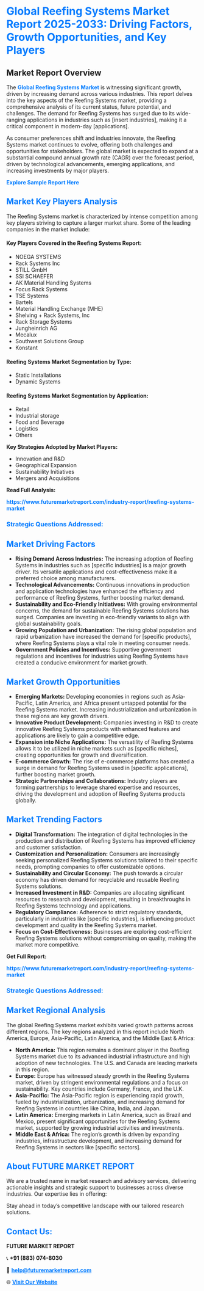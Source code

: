 <h1 style="color: #007BFF;">Global Reefing Systems Market Report 2025-2033: Driving Factors, Growth Opportunities, and Key Players</h1>

<section id="overview">
<h2>Market Report Overview</h2>
<p>The <a href="https://www.futuremarketreport.com/industry-report/reefing-systems-market" style="color: #007BFF; text-decoration: none;"><strong>Global Reefing Systems Market</strong></a> is witnessing significant growth, driven by increasing demand across various industries. This report delves into the key aspects of the Reefing Systems market, providing a comprehensive analysis of its current status, future potential, and challenges. The demand for Reefing Systems has surged due to its wide-ranging applications in industries such as [insert industries], making it a critical component in modern-day [applications].</p>
<p>As consumer preferences shift and industries innovate, the Reefing Systems market continues to evolve, offering both challenges and opportunities for stakeholders. The global market is expected to expand at a substantial compound annual growth rate (CAGR) over the forecast period, driven by technological advancements, emerging applications, and increasing investments by major players.</p>
</section>

<section id="overview">
<p><a href="https://www.futuremarketreport.com/request-sample/reportId=37705" style="color: #007BFF; text-decoration: none;"><strong>Explore Sample Report Here</strong></a></p>
</section>

<section id="key-players">
<h2 style="color: #007BFF;">Market Key Players Analysis</h2>
<p>The Reefing Systems market is characterized by intense competition among key players striving to capture a larger market share. Some of the leading companies in the market include:</p>
<h4>Key Players Covered in the Reefing Systems Report:</h4>
<ul><li>NOEGA SYSTEMS</li><li>Rack Systems Inc</li><li>STILL GmbH</li><li>SSI SCHAEFER</li><li>AK Material Handling Systems</li><li>Focus Rack Systems</li><li>TSE Systems</li><li>Bartels</li><li>Material Handling Exchange (MHE)</li><li>Shelving + Rack Systems, Inc</li><li>Rack Storage Systems</li><li>Jungheinrich AG</li><li>Mecalux</li><li>Southwest Solutions Group</li><li>Konstant</li></ul>
<h4>Reefing Systems Market Segmentation by Type:</h4>
<ul><li>Static Installations</li><li>Dynamic Systems</li></ul>

<h4>Reefing Systems Market Segmentation by Application:</h4>
<ul><li>Retail</li><li>Industrial storage</li><li>Food and Beverage</li><li>Logistics</li><li>Others</li></ul>
<p><strong>Key Strategies Adopted by Market Players:</strong></p>
<ul>
<li>Innovation and R&D</li>
<li>Geographical Expansion</li>
<li>Sustainability Initiatives</li>
<li>Mergers and Acquisitions</li>
</ul>
</section>

<section>
<p><strong>Read Full Analysis: </strong></p><a href="https://www.futuremarketreport.com/industry-report/reefing-systems-market" style="color: #007BFF; text-decoration: none;"><strong>https://www.futuremarketreport.com/industry-report/reefing-systems-market</strong></a>
<h3 style="color: #007BFF;">Strategic Questions Addressed:</h3>
</section>

<section id="driving-factors">
<h2 style="color: #007BFF;">Market Driving Factors</h2>
<ul>
<li><strong>Rising Demand Across Industries:</strong> The increasing adoption of Reefing Systems in industries such as [specific industries] is a major growth driver. Its versatile applications and cost-effectiveness make it a preferred choice among manufacturers.</li>
<li><strong>Technological Advancements:</strong> Continuous innovations in production and application technologies have enhanced the efficiency and performance of Reefing Systems, further boosting market demand.</li>
<li><strong>Sustainability and Eco-Friendly Initiatives:</strong> With growing environmental concerns, the demand for sustainable Reefing Systems solutions has surged. Companies are investing in eco-friendly variants to align with global sustainability goals.</li>
<li><strong>Growing Population and Urbanization:</strong> The rising global population and rapid urbanization have increased the demand for [specific products], where Reefing Systems plays a vital role in meeting consumer needs.</li>
<li><strong>Government Policies and Incentives:</strong> Supportive government regulations and incentives for industries using Reefing Systems have created a conducive environment for market growth.</li>
</ul>
</section>

<section id="growth-opportunities">
<h2 style="color: #007BFF;">Market Growth Opportunities</h2>
<ul>
<li><strong>Emerging Markets:</strong> Developing economies in regions such as Asia-Pacific, Latin America, and Africa present untapped potential for the Reefing Systems market. Increasing industrialization and urbanization in these regions are key growth drivers.</li>
<li><strong>Innovative Product Development:</strong> Companies investing in R&D to create innovative Reefing Systems products with enhanced features and applications are likely to gain a competitive edge.</li>
<li><strong>Expansion into Niche Applications:</strong> The versatility of Reefing Systems allows it to be utilized in niche markets such as [specific niches], creating opportunities for growth and diversification.</li>
<li><strong>E-commerce Growth:</strong> The rise of e-commerce platforms has created a surge in demand for Reefing Systems used in [specific applications], further boosting market growth.</li>
<li><strong>Strategic Partnerships and Collaborations:</strong> Industry players are forming partnerships to leverage shared expertise and resources, driving the development and adoption of Reefing Systems products globally.</li>
</ul>
</section>

<section id="trending-factors">
<h2 style="color: #007BFF;">Market Trending Factors</h2>
<ul>
<li><strong>Digital Transformation:</strong> The integration of digital technologies in the production and distribution of Reefing Systems has improved efficiency and customer satisfaction.</li>
<li><strong>Customization and Personalization:</strong> Consumers are increasingly seeking personalized Reefing Systems solutions tailored to their specific needs, prompting companies to offer customizable options.</li>
<li><strong>Sustainability and Circular Economy:</strong> The push towards a circular economy has driven demand for recyclable and reusable Reefing Systems solutions.</li>
<li><strong>Increased Investment in R&D:</strong> Companies are allocating significant resources to research and development, resulting in breakthroughs in Reefing Systems technology and applications.</li>
<li><strong>Regulatory Compliance:</strong> Adherence to strict regulatory standards, particularly in industries like [specific industries], is influencing product development and quality in the Reefing Systems market.</li>
<li><strong>Focus on Cost-Effectiveness:</strong> Businesses are exploring cost-efficient Reefing Systems solutions without compromising on quality, making the market more competitive.</li>
</ul>
</section>

<section>
<p><strong>Get Full Report: </strong></p><a href="https://www.futuremarketreport.com/industry-report/reefing-systems-market" style="color: #007BFF; text-decoration: none;"><strong>https://www.futuremarketreport.com/industry-report/reefing-systems-market</strong></a>
<h3 style="color: #007BFF;">Strategic Questions Addressed:</h3>
</section>


<section id="regional-analysis">
<h2 style="color: #007BFF;">Market Regional Analysis</h2>
<p>The global Reefing Systems market exhibits varied growth patterns across different regions. The key regions analyzed in this report include North America, Europe, Asia-Pacific, Latin America, and the Middle East & Africa:</p>
<ul>
<li><strong>North America:</strong> This region remains a dominant player in the Reefing Systems market due to its advanced industrial infrastructure and high adoption of new technologies. The U.S. and Canada are leading markets in this region.</li>
<li><strong>Europe:</strong> Europe has witnessed steady growth in the Reefing Systems market, driven by stringent environmental regulations and a focus on sustainability. Key countries include Germany, France, and the U.K.</li>
<li><strong>Asia-Pacific:</strong> The Asia-Pacific region is experiencing rapid growth, fueled by industrialization, urbanization, and increasing demand for Reefing Systems in countries like China, India, and Japan.</li>
<li><strong>Latin America:</strong> Emerging markets in Latin America, such as Brazil and Mexico, present significant opportunities for the Reefing Systems market, supported by growing industrial activities and investments.</li>
<li><strong>Middle East & Africa:</strong> The region’s growth is driven by expanding industries, infrastructure development, and increasing demand for Reefing Systems in sectors like [specific sectors].</li>
</ul>
</section>

<footer>
<h2 style="color: #007BFF;">About FUTURE MARKET REPORT</h2>
<p>We are a trusted name in market research and advisory services, delivering actionable insights and strategic support to businesses across diverse industries. Our expertise lies in offering:</p>

<p>Stay ahead in today’s competitive landscape with our tailored research solutions.</p>

<h2 style="color: #007BFF;">Contact Us:</h2>
<p><strong>FUTURE MARKET REPORT</strong></p>
<p>📞 <strong>+91 (883) 074-8030</strong></p>
<p>📧 <strong><a href="mailto:help@futuremarketreport.com" style="color: #007BFF;">help@futuremarketreport.com</a></strong></p>
<p>🌐 <strong><a href="https://www.futuremarketreport.com/" style="color: #007BFF;">Visit Our Website</a></strong></p>
</footer>